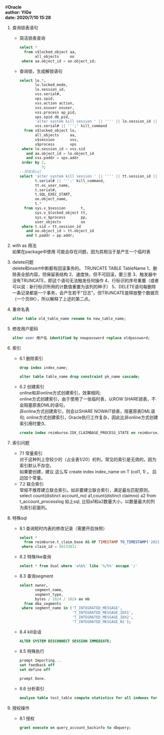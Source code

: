 #**Oracle**  
**author: YIGe**  
**date: 2020/7/10 15:28**  

1. 查询锁表语句  
    + 简洁锁表查询  
        ```sql
        select *
          from v$locked_object aa,
               all_objects     oo
         where aa.object_id = oo.object_id;
        ```
    + 查询锁，生成解锁语句  
        ```sql
        select lo.*,
               lo.locked_mode,
               lo.session_id,
               vss.serial#,
               vps.spid,
               vss.action action,
               vss.osuser osuser,
               vss.process ap_pid,
               vps.spid db_pid,
               'alter system kill session ' || '''' || lo.session_id || ',' ||
               vss.serial# || ''';' kill_command
          from v$locked_object lo, 
               all_objects     aa,
               v$session       vss,
               v$process       vps
         where lo.session_id = vss.sid
           and aa.object_id = lo.object_id
           and vss.paddr = vps.addr
         order by 2,
                  3;
        --简易版sql
        select 'alter system kill session ' || '''' || tt.session_id || ',' ||
               t.serial# || ''';' kill_command,
               tt.os_user_name,
               t.serial#,
        	   t.SQL_EXEC_START,
               oo.object_name,
               t.*
          from sys.v_$session       t,
               sys.v_$locked_object tt,
               sys.v_$process       pp,
               user_objects         oo
         where t.sid = tt.session_id
           and oo.object_id = tt.object_id
           and t.paddr = pp.addr;
        ```
      
2. with as 用法  
    如果在package中使用 可能会存在问题，因为其相当于是产生一个临时表  
    
3. delete问题  
    delete和insert中断都有回滚事务的。
    TRUNCATE TABLE TableName 
    1、删除表全部内容，但保留表结构 
    2、速度快，但不可回滚，要三思 
    3、触发器中没有TRUNCATE，即这个语句无法触发任何操作 
    4、行标识的序号重置（或者可以说：新行标识所用的计数值重置为该列的种子） 
    5、DELETE语句每删除一条记录都是一个事务，会产生若干"日志"。但TRUNCATE是释放整个数据页（一个页8K），所以解释了上述的第二点。
    
4. 重命名表
    ```sql
    alter table old_table_name rename to new_table_name;
    ```
    
5. 修改用户密码  
    ```sql
    alter user 用户名 identified by newpassword replace oldpassword;
    ```
   
6. 索引  
    + 6.1 删除索引  
        ```sql
        drop index index_name;
   
        alter table table_name drop constraint pk_name cascade;
        ```
    + 6.2 创建索引  
        online和非online方式创建索引，效果相同;  
        online方式创建索引，由于使用了一张临时表，以ROW SHARE锁表，不会阻塞原表DML的语句，  
        非online方式创建索引，则会以SHARE NOWAIT锁表，阻塞原表DML语句;
        online方式创建索引，Oracle执行工作复杂，因此比非online方式创建索引用时要久.  
        ```sql
        create index reimburse.IDX_CLAIMBASE_PROCESS_STATE on reimburse.T_CLAIM_BASE (PROCESS_STATE) online;
        ```
    
7. 索引问题  
    + 7.1 常量索引  
        对于这种列上空较少的（占全表1/20）的列，常见的索引是无效的，因为索引默认不存空。   
        如果要创建，建议 这么写 create index  index_name on  T (col1, 1) 。  后边加个常量。
    + 7.2 联合索引  
        常规不推荐建立联合索引。如非要建立联合索引，满足最左匹配原则。
        select count(distinct account_no) a1,count(distinct claimno) a2 from t_account_processlog
        如上sql, 比较a1和a2数量大小，以数量最大的列为索引前面列。
        
        
8. 特殊sql  
    + 8.1 查询短时内表的修改记录（需要开启快照）  
        ```sql
        select *
          from reimburse.t_claim_base AS OF TIMESTAMP TO_TIMESTAMP('2021-06-29 16:15:40', 'yyyy-mm-dd hh24:mi:ss')
         where claim_id = 48133811
        ```  
    + 8.2 特殊like查询  
        ```sql
        select * from dual where 'a%b%' like '%/%%' escape '/'
        ```
    + 8.3  查询segment  
        ```sql
        select owner,
               segment_name,
               segment_type,
               bytes / 1024 / 1024 as mb
          from dba_segments
         where segment_name in ('T_INTEGRATED_MESSAGE',
                                'T_INTEGRATED_MESSAGE_IDX1',
                                'T_INTEGRATED_MESSAGE_IDX2',
                                'T_INTEGRATED_MESSAGE_N1');
        ```  
    + 8.4 kill会话  
        ```sql
        ALTER SYSTEM DISCONNECT SESSION IMMEDIATE;
        ```
    + 8.5 特殊执行   
        ```sql
        prompt Importing...
        set feedback off
        set define off
                
        prompt Done.
        ```  
    + 8.6 分析索引  
        ```sql 
        analyze table test_table compute statistics for all indexes for all columns;
        ```
      
9. 授权操作  
    + 8.1 授权  
        ```sql
        grant execute on query_account_backinfo to dbquery;
        ```